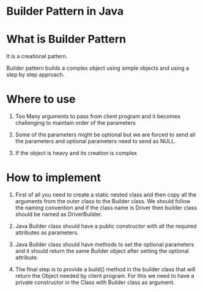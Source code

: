 Builder Pattern in Java
=====

# What is Builder Pattern

It is a creational pattern.

Builder pattern builds a complex object using simple objects and using a step by step approach.

# Where to use

1) Too Many arguments to pass from client program and it becomes challenging to maintain order of the parameters

2) Some of the parameters might be optional but we are forced to send all the parameters and optional parameters need to send as NULL.

3) If the object is heavy and its creation is complex

# How to implement

1) First of all you need to create a static nested class and then copy all the arguments from the outer class to the Builder class. We should follow the naming convention and if the class name is Driver then builder class should be named as DriverBuilder.

2) Java Builder class should have a public constructor with all the required attributes as parameters.

3) Java Builder class should have methods to set the optional parameters and it should return the same Builder object after setting the optional attribute.

4) The final step is to provide a build() method in the builder class that will return the Object needed by client program. For this we need to have a private constructor in the Class with Builder class as argument.